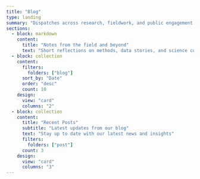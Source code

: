 ```yaml
---
title: "Blog"
type: landing
summary: "Dispatches across research, fieldwork, and public engagement."
sections:
  - block: markdown
    content:
      title: "Notes from the field and beyond"
      text: "Short reflections on methods, data stories, and science communication."
  - block: collection
    content:
      filters:
        folders: ["blog"]
      sort_by: "Date"
      order: "desc"
      count: 10
    design:
      view: "card"
      columns: "2"
  - block: collection
    content:
      title: "Recent Posts"
      subtitle: "Latest updates from our blog"
      text: "Stay up to date with our latest news and insights"
      filters:
        folders: ["post"]
      count: 3
    design:
      view: "card"
      columns: "3"
---
```

